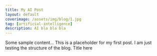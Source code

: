 ```yaml
---
title: My AI Post
layout: default
coverimage: /assets/img/blog/1.jpg
tag: [artificial-intelligence]
description: AI bla bla bla
---
```


Some sample content...
This is a placeholder for my first post. 
I am just testing the structure of the blog. 
Title here